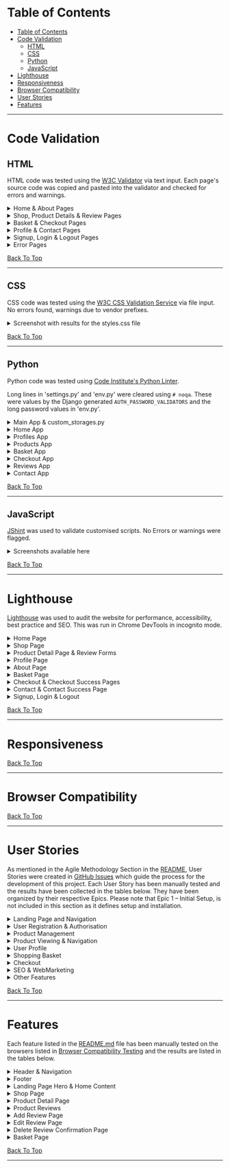 # Table of Contents

- [Table of Contents](#table-of-contents)
- [Code Validation](#code-validation)
  - [HTML](#html)
  - [CSS](#css)
  - [Python](#python)
  - [JavaScript](#javascript)
- [Lighthouse](#lighthouse)
- [Responsiveness](#responsiveness)
- [Browser Compatibility](#browser-compatibility)
- [User Stories](#user-stories)
- [Features](#features)

_____

# Code Validation

## HTML

HTML code was tested using the [W3C Validator](https://validator.w3.org/) via text input. Each page's source code was copied and pasted into the validator and checked for errors and warnings.

<details>
<summary>Home & About Pages</summary>
<br>

![HTML Validation for Home Page](docs/validation/html-val_home.png)

![HTML Validation for About Page](docs/validation/html-val_about.png)

</details>

<details>
<summary>Shop, Product Details & Review Pages</summary>
<br>

![HTML Validation for Shop Page](docs/validation/html-val_shop.png)

![HTML Validation for Product Detail Page](docs/validation/html-val_product-detail.png)

![HTML Validation for Add Review Page](docs/validation/html-val_add-review.png)

![HTML Validation for Edit Review Page](docs/validation/html-val_edit-review.png)

![HTML Validation for Delete Confirmation Review Page](docs/validation/html-val_delete-review.png)

</details>

<details>
<summary>Basket & Checkout Pages</summary>
<br>

![HTML Validation for Basket Page](docs/validation/html-val_basket.png)

![HTML Validation for Checkout Page](docs/validation/html-val_checkout.png)

![HTML Validation for Checkout Success Page](docs/validation/html-val_checkout-success.png)

</details>

<details>
<summary>Profile & Contact Pages</summary>
<br>

![HTML Validation for Profile Page](docs/validation/html-val_profile.png)

![HTML Validation for Contact Page](docs/validation/html-val_contact.png)

</details>

<details>
<summary>Signup, Login & Logout Pages</summary>
<br>

![HTML Validation for Signup Page](docs/validation/html-val_signup.png)

![HTML Validation for Login Page](docs/validation/html-val_login.png)

![HTML Validation for Logout Page](docs/validation/html-val_logout.png)

</details>

<details>
<summary>Error Pages</summary>
<br>

![HTML Validation for Error404 Page](docs/validation/html-val_error404.png)

![HTML Validation for Error403 Page](docs/validation/html-val_error403.png)

![HTML Validation for Error500 Page](docs/validation/html-val_error500.png)

</details>

[Back To Top](#table-of-contents)

_____

## CSS

CSS code was tested using the [W3C CSS Validation Service](https://jigsaw.w3.org/css-validator/) via file input.  No errors found, warnings due to vendor prefixes.

<details>
<summary>Screenshot with results for the styles.css file</summary>
<br>

BASE STYLESHEET

![CSS Validation for base.css file](docs/validation/base.png)

PRODUCTS STYLESHEET

![CSS Validation for products.css file](docs/validation/products.png)

CHECKOUT STYLESHEET

![CSS Validation for checkout.css file](docs/validation/checkout.png)

PROFILE STYLESHEET

![CSS Validation for profile.css file](docs/validation/profile.png)

CONTACT STYLESHEET

![CSS Validation for contact.css file](docs/validation/contact.png)

ABOUT STYLESHEET

![CSS Validation for about.css file](docs/validation/about.png)

</details>

[Back To Top](#table-of-contents)
_____

## Python

Python code was tested using [Code Institute's Python Linter](https://pep8ci.herokuapp.com/).

Long lines in 'settings.py' and 'env.py' were cleared using `# noqa`. These were values by the Django generated `AUTH_PASSWORD_VALIDATORS` and the long password values in 'env.py'.

<details>
<summary>Main App & custom_storages.py</summary>
<br>

![Python Validation for settings.py](docs/validation/settings.png)

![Python Validation for urls.py](docs/validation/urls.png)

![Python Validation for views.py](docs/validation/views.png)

![Python Validation for custom_storages.py](docs/validation/custom_storages.py.png)

</details>

<details>
<summary>Home App</summary>
<br>

![Python Validation for views.py](docs/validation/home-views.py.png)

![Python Validation for urls.py](docs/validation/home-urls.py.png)

</details>

<details>
<summary>Profiles App</summary>
<br>

![Python Validation for admin.py](docs/validation/profiles-admin.png)

![Python Validation for forms.py](docs/validation/profiles-forms.png)

![Python Validation for models.py](docs/validation/profiles-models.png)

![Python Validation for urls.py](docs/validation/profiles-urls.png)

![Python Validation for views.py](docs/validation/profiles-views.png)

</details>

<details>
<summary>Products App</summary>
<br>

![Python Validation for admin.py](docs/validation/products-admin.py.png)

![Python Validation for models.py](docs/validation/products-models.py.png)

![Python Validation for urls.py](docs/validation/products-urls.py.png)

![Python Validation for views.py](docs/validation/products-views.py.png)

</details>

<details>
<summary>Basket App</summary>
<br>

![Python Validation for basket_tools.py](docs/validation/basket-basket_tools.py.png)

![Python Validation for context.py](docs/validation/basket-context.py.png)

![Python Validation for urls.py](docs/validation/basket-urls.py.png)

![Python Validation for views.py](docs/validation/basket-views.py.png)

</details>

<details>
<summary>Checkout App</summary>
<br>

![Python Validation for admin.py](docs/validation/checkout-admin.py.png)

![Python Validation for apps.py](docs/validation/checkout-apps.py.png)

![Python Validation for forms.py](docs/validation/checkout-forms.py.png)

![Python Validation for models.py](docs/validation/checkout-models.py.png)

![Python Validation for signals.py](docs/validation/checkout-signals.py.png)

![Python Validation for urls.py](docs/validation/checkout-urls.py.png)

![Python Validation for views.py](docs/validation/checkout-views.py.png)

![Python Validation for webhook_handler.py](docs/validation/checkout-webhook_handler.py.png)

![Python Validation for webhooks.py](docs/validation/checkout-webhooks.py.png)

</details>

<details>
<summary>Reviews App</summary>
<br>

![Python Validation for admin.py](docs/validation/reviews-admin.py.png)

![Python Validation for forms.py](docs/validation/reviews-forms.py.png)

![Python Validation for models.py](docs/validation/reviews-models.py.png)

![Python Validation for urls.py](docs/validation/reviews-urls.py.png)

![Python Validation for views.py](docs/validation/reviews-views.py.png)

</details>

<details>
<summary>Contact App</summary>
<br>

![Python Validation for admin.py](docs/validation/contact-admin.py.png)

![Python Validation for forms.py](docs/validation/contact-forms.py.png)

![Python Validation for models.py](docs/validation/contact-models.py.png)

![Python Validation for urls.py](docs/validation/contact-urls.py.png)

![Python Validation for views.py](docs/validation/contact-views.py.png)

</details>

[Back To Top](#table-of-contents)
_____

## JavaScript

[JShint](https://jshint.com/) was used to validate customised scripts. No Errors or warnings were flagged.

<details>
<summary>Screenshots available here</summary>
<br>

**Script in basket.html**
![JavaScript Validation for script in basket.html](docs/validation/js_val-basket.html_script.png)

**Modified quantity_input_script.html**
![JavaScript Validation for script in quantity_input_script.html](docs/validation/js_val-quantity_input_script.png)

**Slightly modified countryfield.js file**
![JavaScript Validation for countryfield.js](docs/validation/js_val-countryfield_script.png)

**Slightly modified stripe_elements.js file**
![JavaScript Validation for stripe_elements.js](docs/validation/js_val-stripe_elements_script.png)

</details>

[Back To Top](#table-of-contents)

_____

# Lighthouse

[Lighthouse](https://developer.chrome.com/docs/lighthouse/overview/) was used to audit the website for performance, accessibility, best practice and SEO.  This was run in Chrome DevTools in incognito mode.

<details>
<summary>Home Page</summary>
<br>

MOBILE

![Lighthouse testing results for Home Page Mobile](docs/lighthouse/mobile-home.png)

Low performance score due to render blocking resources and unused javascript.
Render blocking resources included the Bootstrap suit with the highest transfer size.  Coverage was used to identify critical CSS and JS but due to time constraints, these could not be eliminated.
Stripe was flagged as unused JS, however it was decided to leave this in the base.html as recommended by Stripe documentation to manage fraudulent activity.

DESKTOP

![Lighthouse testing results for Home Page](docs/lighthouse/desktop-home.png)

</details>

<details>
<summary>Shop Page</summary>
<br>

MOBILE

![Lighthouse testing results for Shop Page](docs/lighthouse/mobile-shop.png)

Low performance score due to use of HTTP/1. Recommendation to use HTTP/2 with Amazon Web services. This is out of my control and could not switch at this stage.
Unused JavaScript - once again Stripe was flagged highest for this. Stripe recommends to place the JS link in the base.html to prevent fraudulent activity.

DESKTOP

![Lighthouse testing results for Shop Page](docs/lighthouse/desktop-shop.png)

</details>

<details>
<summary>Product Detail Page & Review Forms</summary>
<br>

PRODUCT DETAIL MOBILE

![Lighthouse testing results for Product Detail Page](docs/lighthouse/mobile-product_detail.png)

Low performance score due to render blocking resources and unused javascript.

PRODUCT DETAIL DESKTOP

![Lighthouse testing results for Product Detail Page](docs/lighthouse/desktop-product_detail.png)

ADD REVIEW MOBILE

![Lighthouse testing results for Add Review Page](docs/lighthouse/mobile-add_review.png)

Low performance score due to unused javascript and render blocking resources.

ADD REVIEW DESKTOP

![Lighthouse testing results for Add Review Page](docs/lighthouse/desktop-add_review.png)

EDIT REVIEW MOBILE

![Lighthouse testing results for Edit Review Page](docs/lighthouse/mobile-edit_review.png)

EDIT REVIEW DESKTOP

![Lighthouse testing results for Edit Review Page](docs/lighthouse/desktop-edit_review.png)

DELETE REVIEW CONFIRMATION MOBILE

![Lighthouse testing results for Delete Confirmation Review Page](docs/lighthouse/mobile_delete_review.png)

DELETE REVIEW CONFIRMATION DESKTOP

![Lighthouse testing results for Delete Confirmation Review Page](docs/lighthouse/desktop-delete_review.png)

</details>

<details>
<summary>Profile Page</summary>
<br>

MOBILE

![Lighthouse testing results for Profile Page](docs/lighthouse/mobile-profile.png)

DESKTOP

![Lighthouse testing results for Profile Page](docs/lighthouse/desktop-profile.png)

</details>

<details>
<summary>About Page</summary>
<br>

MOBILE

![Lighthouse testing results for About Page](docs/lighthouse/mobile-about.png)

Low performance score due to unused javascript, render blocking resources and use of HTTP1.

DESKTOP

![Lighthouse testing results for About Page](docs/lighthouse/desktop-about.png)

</details>

<details>
<summary>Basket Page</summary>
<br>

MOBILE

![Lighthouse testing results for Basket Page](docs/lighthouse/mobile-basket.png)

DESKTOP

![Lighthouse testing results for Basket Page](docs/lighthouse/desktop-basket.png)

</details>

<details>
<summary>Checkout & Checkout Success Pages</summary>
<br>

CHECKOUT PAGE MOBILE

![Lighthouse testing results for Checkout Page](docs/lighthouse/mobile-checkout.png)

CHECKOUT PAGE DESKTOP

![Lighthouse testing results for Checkout Page](docs/lighthouse/desktop-checkout.png)

CHECKOUT SUCCESS MOBILE

![Lighthouse testing results for Checkout Success Page](docs/lighthouse/mobile-checkout_success.png)

CHECKOUT SUCCESS DESKTOP

![Lighthouse testing results for Checkout Success Page](docs/lighthouse/desktop-checkout_success.png)

</details>

<details>
<summary>Contact & Contact Success Page</summary>

CONTACT MOBILE

![Lighthouse testing results for Contact Page](docs/lighthouse/mobile-contact.png)

CONTACT DESKTOP

![Lighthouse testing results for Contact Page](docs/lighthouse/desktop-contact.png)

CONTACT SUCCESS MOBILE

![Lighthouse testing results for Contact Success Page](docs/lighthouse/mobile-contact_success.png)

CONTACT SUCCESS DESKTOP

![Lighthouse testing results for Contact Success Page](docs/lighthouse/desktop-contact_success.png)

</details>

<details>
<summary>Signup, Login & Logout</summary>
<br>

SIGNUP MOBILE

![Lighthouse testing results for Signup Page](docs/lighthouse/mobile-register.png)

SIGNUP DESKTOP

![Lighthouse testing results for Signup Page](docs/lighthouse/desktop-register.png)

LOGIN MOBILE

![Lighthouse testing results for Login Page](docs/lighthouse/mobile-login.png)

LOGIN DESKTOP

![Lighthouse testing results for Login Page](docs/lighthouse/desktop-login.png)

LOGOUT MOBILE

![Lighthouse testing results for Logout Page](docs/lighthouse/mobile-logout.png)

LOGOUT DESKTOP

![Lighthouse testing results for Logout Page](docs/lighthouse/desktop-logout.png)

</details>

[Back To Top](#table-of-contents)

_____

# Responsiveness



[Back To Top](#table-of-contents)

_____

# Browser Compatibility

[Back To Top](#table-of-contents)

_____

# User Stories

As mentioned in the Agile Methodology Section in the [README](readme.md), User Stories were created in [GitHub Issues]( https://github.com/MoniPar/reclaimed-treasures/issues) which guide the process for the development of this project.  Each User Story has been manually tested and the results have been collected in the tables below.  They have been organized by their respective Epics.  Please note that Epic 1 – Initial Setup, is not included in this section as it defines setup and installation.

<details>
<summary>Landing Page and Navigation</summary>
<br>

[User Story #11](https://github.com/MoniPar/reclaimed-treasures/issues/11)

As a User, I can land on the homepage of the site, so that I can learn more about the business and the types of products they sell.

|Acceptance Criteria | Test | Comments |
|---------------------------|-------|----------------|
|Website's URL directs user to the homepage | Achieved | |
|The Homepage has a clear overview of what the site is about | Achieved | |

[User Story #12](https://github.com/MoniPar/reclaimed-treasures/issues/12)

As a User, I can view the logo and the links in the navigation bar, so that I can easily navigate to other pages of the site.

| Acceptance Criteria | Test | Comments |
|---------------------------|-------|----------------|
| The header is displayed at the top of the page across all pages of the website | Achieved | |
|The main header displays the logo, links, search bar, account and shopping basket icons | Achieved | |
| Links to the other pages of the site can be easily accessed by all users | Achieved | Profile page can only be accessed by registered users |
| Hamburger button for mobile toggles navbar links | Achieved | |

[User Story #13](https://github.com/MoniPar/reclaimed-treasures/issues/13)

As a User, I can access contact details, social and developer links across all pages, so that I can follow/contact the business owner and the website creator.

| Acceptance Criteria | Test | Comments |
|---------------------------|-------|----------------|
| The footer is displayed at the bottom of the page across all pages of the website | Achieved | |
| Contact details and social links are clearly displayed on all screen sizes | Achieved | |
| Social links and privacy policy open in a new tab | Achieved | |
| Copyright date and link to website’s creator profile is included at the bottom | Achieved | |
| Contact link and newsletter signup are included at the top | Achieved | Contact link has been included with the useful links |

[User Story #14](https://github.com/MoniPar/reclaimed-treasures/issues/14)

As a business owner, I can have a banner with a CTA clearly visible on the landing page, so that users are encouraged to access the shop and view/buy products.

| Acceptance Criteria | Test | Comments |
|---------------------------|-------|----------------|
| A hero image that draws the eye and gives the user a visual representation of the artist’s designs | Achieved | |
| An overlay with text which encapsulates what the business is about | Achieved | |
| A visible Shop Now button which links to the Shop/Products page | Achieved | |

[User Story #15](https://github.com/MoniPar/reclaimed-treasures/issues/15)

As a User, I can read about the business, so that I can decide if I want to purchase from them or not.

| Acceptance Criteria | Test | Comments |
|---------------------------|-------|----------------|
| A short section about the products | Achieved | |
| A short section about the process | Achieved | |
| A link to more information which will lead to the About page | Achieved | |

[User Story #16](https://github.com/MoniPar/reclaimed-treasures/issues/16)

As a business owner, I can choose which products to feature on the landing page, so that users are encouraged to check them out.

| Acceptance Criteria | Test | Comments |
|---------------------------|-------|----------------|
| A products section which displays at least three categories of products | Yet to Achieve | |
| Each product is displayed on a card with name, image and a button which leads to the shop | Yet to Achieve | |

<br>
</details>

<details>
<summary>User Registration & Authorisation</summary>
<br>

[User Story #7](https://github.com/MoniPar/reclaimed-treasures/issues/7)

As a User, I can register for an account so that I have access to other features of the website.

| Acceptance Criteria | Test | Comments |
|---------------------------|-------|----------------|
| A user can register for an account using a username, email and password | Achieved | |

[User Story #8](https://github.com/MoniPar/reclaimed-treasures/issues/8)

As a User, I can check my emails for a registration confirmation email, so that I can verify that my registration was successful.

| Acceptance Criteria | Test | Comments |
|---------------------------|-------|----------------|
| The user is asked to verify their email address upon registration | Achieved | |
| The user is directed to a temporary success URL if the email is verified | Achieved | |

[User Story #9](https://github.com/MoniPar/reclaimed-treasures/issues/9)

As a User, I can login and logout from my account, so that I can access my account’s information and keep my information secure.

| Acceptance Criteria | Test | Comments |
|---------------------------|-------|----------------|
| User is able to login to their account with their username and password | Achieved | |
| User is able to logout from their account | Achieved |

[User Story #10](https://github.com/MoniPar/reclaimed-treasures/issues/10)

As a User, I can reset my password, so that I can regain access to my account.

| Acceptance Criteria | Test | Comments |
|---------------------------|-------|----------------|
| User is able to reset their password by entering their email address | Achieved | |
| User receives email with a link directing them to the reset password form  | Achieved | |

[User Story #19](https://github.com/MoniPar/reclaimed-treasures/issues/19)

As a User, I can connect with my social media account, so that I can create an account.

| Acceptance Criteria | Test | Comments |
|---------------------------|-------|----------------|
| User can register using their Facebook account | Yet to Achieve | |

<br>
</details>

<details>
<summary>Product Management</summary>
<br>

[User Story #20](https://github.com/MoniPar/reclaimed-treasures/issues/20)

As a Shop Owner, I can use the Admin interface to add, update, view and delete products so that I can populate the online shop.

| Acceptance Criteria | Test | Comments |
|---------------------------|-------|----------------|
|The ability to add, update, view and delete categories in the admin panel | Achieved | |
|The ability to add products and their relative information and images via the admin panel | Achieved | |
|The ability to view a list of products, update and delete specific products via the admin panel | Achieved | |

[User Story #21](https://github.com/MoniPar/reclaimed-treasures/issues/21)

As a Store Owner, I can add a product via the User interface, so that I can add new items to my store.

|Acceptance Criteria | Test | Comments |
|---------------------------|-------|----------------|
| Store owner is able to add products to the store via a form on the frontend | Yet to Achieve | For now this can be done via the Admin interface |

[User Story #22](https://github.com/MoniPar/reclaimed-treasures/issues/22)

As a Store Owner, I can edit/update a product, so that I can change the product price, description, image and other product criteria.

|Acceptance Criteria | Test | Comments |
|---------------------------|-------|----------------|
| The Store Owner is able to update a product through a form on the frontend | Yet to achieve | For now this can be done via the Admin interface |

[User Story #23](https://github.com/MoniPar/reclaimed-treasures/issues/23)

As a Store Owner, I can delete a product, so that I can remove items that are no longer on sale.

|Acceptance Criteria | Test | Comments |
|---------------------------|-------|----------------|
| The Store Owner is able to delete a product via a form on the frontend | Yet to achieve | For now this can be done via the Admin interface |
|The Store Owner is able to update and delete a product via the quick links | Yet to achieve | For now updating and deleting products can only be done via the Admin interface |
|Only the Store Owner/Superuser is able to access this functionality | N/A | There is no functionality to test |

<br>
</details>

<details>
<summary>Product Viewing & Navigation</summary>
<br>

[User Story #24](https://github.com/MoniPar/reclaimed-treasures/issues/24)

As a Customer, I can view a list of products so that I can select some to purchase.

|Acceptance Criteria | Test | Comments |
|---------------------------|-------|----------------|
| The customer is able to see a list of products in the Shop/Products page | Achieved | |
| Each product card displays an image, name, price, category, pattern, rating and link  | Achieved | |
| The customer is able to view a specific category of products | Achieved | |
| The customer is able to quickly identify deals and new products | Achieved | |

[User Story #25](https://github.com/MoniPar/reclaimed-treasures/issues/25)

As a Customer, I can view individual product details, so that I can identify more information about the product.

|Acceptance Criteria | Test | Comments |
|---------------------------|-------|----------------|
| The customer is able to click on each individual product's image or link “view detail” to view more details about the product | Achieved | |
| The product detail page includes the product's description, additional info, stock status as well as quantity selector buttons and add to basket button | Achieved | Also a highlighted notice on Made to Order Products & a disabled “Not Available” button instead of the quantity selector buttons on products that are not available|
| The customer is able to see any available reviews on the product made by other customers or themselves | Achieved | |

[User Story #26](https://github.com/MoniPar/reclaimed-treasures/issues/26)

As a Customer, I can search for a specific product or view a category of products, so that I can quickly find products I'm interested in.

|Acceptance Criteria | Test | Comments |
|---------------------------|-------|----------------|
| Customer is able to search for a product by name | Achieved | |
| Customer is able to search for a product by other keywords found in the description | Achieved | |
| Customer is able to see what they've searched for and the number of results | Achieved | |
| Customer can return back to the shop page using the link at the front of the product count | Achieved | |
| Customer is able to see which category they have selected | Achieved | |

[User Story #27](https://github.com/MoniPar/reclaimed-treasures/issues/27)

As a Customer, I can sort the list of available products, so that I can easily identify the best rated & best priced categorically sorted products.
|Acceptance Criteria | Test | Comments |
|---------------------------|-------|----------------|
| User can sort all products as well as categories of products in desc and asc order | Achieved | |
| User can sort products by price in desc and asc order | Achieved | |
| User can sort products by rating in desc and asc order | Achieved | |
| User can sort products by name in desc and asc order | Achieved | |
| User can sort products by theme in desc and asc order | Achieved | |
| User can sort all products by category in desc and asc order| Achieved | |
| User can sort all products by availability in desc and asc | Partially Achieved | Not available products do not take precedence over made to order products yet |

[User Story #46](https://github.com/MoniPar/reclaimed-treasures/issues/46)

As a User, I can check products' reviews, so that I can make up my mind if I want to purchase the product.
As a Registered User, I can add a review, so that I can submit my feedback about a product.

|Acceptance Criteria | Test | Comments |
|---------------------------|-------|----------------|
| Users are able to see ratings for products in the shop | Achieved | Products that haven't yet been rated are marked as “No Rating” |
| Users are able to see reviews, if any, on each product's detail page | Achieved | |
| Registered users are able to rate and submit reviews of products | Achieved | |
| Registered customers are able to rate and submit reviews of products they have purchased | Achieved | |

[User Story #48](https://github.com/MoniPar/reclaimed-treasures/issues/48)

As a Customer, I can edit and delete my reviews, so that I have the ability to correct any mistakes I make.

|Acceptance Criteria | Test | Comments |
|---------------------------|-------|----------------|
| Registered customers can edit their submitted reviews | Achieved | |
| Registered customers can delete their submitted reviews | Achieved | |

[User Story #52]( https://github.com/MoniPar/reclaimed-treasures/issues/52)

As a User, I can easily navigate back to  the top of the page with one click, so I can easily access other parts of the website.

This User Story has been marked as won't have at this time as the user can easily navigate to other parts of the website because the Navigation bar is always fixed on top.

<br>
</details>

<details>
<summary>User Profile</summary>
<br>

[User Story #42](https://github.com/MoniPar/reclaimed-treasures/issues/42)

As a Registered Customer, I can have a personal user profile, so that I can save my payment info and view my order history and confirmations.

|Acceptance Criteria | Test | Comments |
|---------------------------|-------|----------------|
| A User profile is automatically created for the user upon registration | Achieved | | 
| Registered users are able to access their profile through the link in the navbar | Achieved | |
| Registered users are able to logout from their profile through the link in the navbar | Achieved | |

[User Story #43](https://github.com/MoniPar/reclaimed-treasures/issues/43)

As a Customer, I can edit personal information on my profile, so that I can use the correct details when processing future orders.

|Acceptance Criteria | Test | Comments |
|---------------------------|-------|----------------|
| The customer is able to update their personal information on their profile | Achieved | |
| The customer is able to see a history of their orders in their profile | Achieved | |
| The information saved in the profile can be retrieved in the Checkout form, if the user checks the save info box | Achieved | | 

<br>
</details>

<details>
<summary>Shopping Basket</summary>
<br>

[User Story #29](https://github.com/MoniPar/reclaimed-treasures/issues/29)

As a customer, I can access my basket so I can review items before I purchase them.

|Acceptance Criteria | Test | Comments |
|---------------------------|-------|----------------|
|Customer is able to access the basket page via the main navigation | Achieved | |
| Customers who have added products to their basket will be able to see the products | Achieved | |
| Customers who have not yet added products will see some text and a link to the shop | Achieved | |

[User Story #30](https://github.com/MoniPar/reclaimed-treasures/issues/30)

As a developer, I can create a context processor, so that I can access the basket related variables from other apps in my project.

This User Story should have been marked as a developer task.

[User Story #31](https://github.com/MoniPar/reclaimed-treasures/issues/31)

As a customer, I can add items and identify the total cost in the basket, so that I know how much I'm spending.

|Acceptance Criteria | Test | Comments |
|---------------------------|-------|----------------|
| The customer can add items to their basket | Achieved | |
| The customer can easily return back to the shop page from the basket page | Achieved | |
| The customer can view the subtotal and total sum of the items in their basket | Achieved | |

[User Story #32](https://github.com/MoniPar/reclaimed-treasures/issues/32)

As a developer, I can add functionality with the plus (+) and (-) buttons on the quantity selector, so that the user has a better experience adding products to their basket.

|Acceptance Criteria | Test | Comments |
|---------------------------|-------|----------------|
| The customer is able to use buttons to increase/decrease the quantity of the products they want to order from the product detail page | Achieved | |
| The customer is able to use buttons to increase/decrease the quantity of the products they want to order from the basket page | Achieved | |
| Using buttons the customer is only able to add up to 3 items on products that are Made to Order from the product detail page | Achieved | |
| Using buttons the customer is only able to add up to 3 items on products that are Made to Order from the basket page | Achieved | |

[User Story #33](https://github.com/MoniPar/reclaimed-treasures/issues/33)

As a Customer, I can update the quantity of each item in my basket, so that I can easily make changes to my order before checkout.

|Acceptance Criteria | Test | Comments |
|---------------------------|-------|----------------|
| The customer is able to update the quantity of each item in their basket via the update link | Achieved | |
| The customer is able to remove a product from their basket via the remove link | Achieved | |
| The customer is able to see the subtotal for the amount of each product in their basket | Achieved | |

[User Story #34](https://github.com/MoniPar/reclaimed-treasures/issues/34)

As a User, I can see real-time notifications as I interact with the website, so that I can have a better experience.

|Acceptance Criteria | Test | Comments |
|---------------------------|-------|----------------|
| The User is provided with neat and clear notifications when using functional features of the site | Achieved | |
| The notifications are designed to display the result of the user's interaction | Achieved | |

<br>
</details>

<details>
<summary>Checkout</summary>
<br>

[User Story #35](https://github.com/MoniPar/reclaimed-treasures/issues/35)

As a developer, I can create a checkout app, so that I can implement functionality for the customer to enter information and view their delivery cost, order and grand total.

This user story should have been marked as a developer task.

[User Story #36](https://github.com/MoniPar/reclaimed-treasures/issues/36)

As a customer, I can confirm my items and total cost in the checkout page, so that I can continue to enter the required information to complete my order.

|Acceptance Criteria | Test | Comments |
|---------------------------|-------|----------------|
| Customer is able to view the items they want to order | Achieved | |
| Customer is able to view the order cost, delivery cost and grand total | Achieved | |
| Customer is easily able to enter their information and delivery/billing address in the required fields | Achieved | |
| Customer can go back to the basket page to add, replace or delete items | Achieved | |

[User Story #37](https://github.com/MoniPar/reclaimed-treasures/issues/37)

As a developer, I can use Stripe Elements, so that I can setup a secure payment system to the online shop.

|Acceptance Criteria | Test | Comments |
|---------------------------|-------|----------------|
| A payment field matching all other fields is displayed on the checkout page | Achieved | |
| The payment field required a card number, expiration date and cvc (poscode for US) | Achieved | |
| An invalid card number turns red | Achieved | An error msg is also displayed |

[User Story #38](https://github.com/MoniPar/reclaimed-treasures/issues/38)

As a Customer, I can easily enter my payment information, so that I can checkout quickly and efficiently.

|Acceptance Criteria | Test | Comments |
|---------------------------|-------|----------------|
| The form is submitted by entering any test card number and any other digits for the rest | Achieved | |
| A successful payment notification is displayed in Stripe/developers/events | Achieved | | 

[User Story #39](https://github.com/MoniPar/reclaimed-treasures/issues/39)

As a customer, I can view an order confirmation after checkout, so that I can confirm that my order was successful.

|Acceptance Criteria | Test | Comments |
|---------------------------|-------|----------------|
| The customer is able to see their products and totals in the checkout page | Achieved | | 
| The customer is alerted to enter required fields in the checkout form | Achieved | |
| If the form is valid the customer is able to checkout using the test card number | Achieved | |
| The customer is then directed to the checkout success page where they can see their order summary | Achieved | See Checkout Success Image below |
| Stripe shows payment intent succeeded | Achieved | See Payment Intent Succeeded below |
| The order is created with all the expected lineitems and the order in the admin panel | Achieved |See Order & Line Items below |
| The stock (on products in stock) is deducted on the product table in the admin panel | Achieved | |

<details>
<summary>VRT Checkout Success</summary>
<br>

![VRT Checkout Success ](docs/features/checkoutsuccess.png)

<br>
</details>

<details>
<summary>Stripe Payment Intent Succeeded</summary>
<br>

![Stripe Payment Intent Succeeded](docs/features/stripe-paymentintentsucceeded.png)

<br>
</details>

<details>
<summary>Admin Order & Line Items</summary>
<br>

![Admin Order](docs/features/admin-order.png)

![Admin Line Items](docs/features/admin-lineitems.png)

<br>
</details>

<details>
<summary>Test results for a typical successful order</summary>
<br>

|Acceptance Criteria | Test | Comments |
|--------------------|------|----------|
| A loading modal informs the user that the transaction is being processed | Achieved | |
| The Order Success Confirmation page is displayed with order details | Achieved | |
| The payment intent is successfully created in Stripe printing out “verified order already in the database” | Achieved | |
| The order is submitted to the DB | Achieved | |
| The stock is decremented | Achieved | |
| The basket is cleared | Achieved | |
| Order confirmation can be found in registered user’s profile | Achieved | |
| Confirmation email received | Achieved | |

<br>
</details>

[User Story #40](https://github.com/MoniPar/reclaimed-treasures/issues/40)

As a developer, I can make sure that customers can confidently provide the information required safely and securely so that they can have a positive experience on the site.

Webhook handler for issues during checkout transactions tested in *development*: Simulated by commenting out `form.submit()` in stripe_elements.js

|Acceptance Criteria | Test | Comments |
|---------------------------|-------|----------------|
| A loading modal informs the user that the transaction is being processed | Achieved | |
| The payment intent is successfully created in Stripe printing out "Created order in webhook" | Achieved | |
| The order is submitted to the DB | Achieved | |
| The stock is decremented | Yet to Achieve | |
| The basket is cleared | Yet to Achieve | |
| Order confirmation can be found in registered user's profile | Achieved | |
| Confirmation email received | Achieved | |

Webhook handler for issues during checkout transactions tested in *production*: Simulated by closing the website before checkout success page is displayed. Two different outcomes from the number of tests undertaken:

| Criteria | Outcome 1 | Outcome 2 |
|----------|-----------|-----------|
| A loading modal informs the user that the transaction is being processed | Achieved | Achieved |
| User closes the tab before checkout success page is displayed | Achieved | Achieved |
| The payment intent is successfully created in Stripe printing out “Created order in Webhook” | Not Achieved - “Verified order already in the database” | Achieved | 
| The order is submitted to the DB | Achieved | Achieved |
| The stock is decremented | Achieved | Not Achieved |
| The basket is cleared | Achieved | Not Achieved |
| Order confirmation can be found in registered user's profile | Not Achieved | Achieved |
| Confirmation email received | Achieved | Achieved |

[User Story #41](https://github.com/MoniPar/reclaimed-treasures/issues/41)

As a developer, I can decrement stock on payment success, so that I can add functionality when item becomes out of stock.

|Acceptance Criteria | Test | Comments |
|---------------------------|-------|----------------|
| “Stock: (no. of stock)” is displayed on the UI on each product detail | Achieved | |
| Product stock is decremented upon normal successful order | Achieved | Yet to achieve when order is created in webhook |
| When product stock is 0, the “Stock: (no. of stock)” on the UI changes to “Made to Order” | Achieved | |
| Max quantity one can order on products that have sufficient stock is 10 | Achieved | |
| Max quantity one can order on Made to Order products is 3 | Achieved | | 
| Max quantity overflow one can order on products that have insufficient stock is 3   | Achieved | |

[User Story #44](https://github.com/MoniPar/reclaimed-treasures/issues/44)
As a customer, I can receive email confirmation after checkout, so that I can keep the confirmation of the transaction for my records.
|Acceptance Criteria | Test | Comments |
|---------------------------|-------|----------------|
| The customer receives a confirmation email of their order | Achieved | |
| The registered customer is able to view their order history in their profile even if the checkout success page fails | Mixed Results | See [User Story #40](https://github.com/MoniPar/reclaimed-treasures/issues/40) |

<br>
</details>

<details>
<summary>SEO & WebMarketing</summary>
<br>

[User Story #18](https://github.com/MoniPar/reclaimed-treasures/issues/18)

As a user, I can sign up to the website’s newsletter so that I can keep updated with the latest news, offers, products and pop up stalls.

|Acceptance Criteria | Test | Comments |
|---------------------------|-------|----------------|
| A Newsletter email signup form is displayed on the footer | Achieved | |
| When user enters email address and hits subscribe, a success message is displayed below the field | Achieved | |
| Email address is recorded on the Mailchimp account | Achieved |

[User Story #50](https://github.com/MoniPar/reclaimed-treasures/issues/50)

As a business owner, I can have my Facebook business page linked with my website, so that I can connect and interact with my customers directly and potentially extend my reach through posts and other content creation. 

|Acceptance Criteria | Test | Comments |
|---------------------------|-------|----------------|
| Website users can access the Facebook page through the link in the footer and on the contact page | Achieved | |
| Facebook users can access the website through the link on the Facebook account and posts | Achieved| |
| Facebook page has relevant information about the business, including keywords used through the website | Achieved | |

[User Story #50](https://github.com/MoniPar/reclaimed-treasures/issues/50)

As a developer, I can add metadata, a sitemap and robots.txt file so that the website can be found and ranked by search engines.

|Acceptance Criteria | Test | Comments |
|---------------------------|-------|----------------|
| The description & relevant keywords and titles are included on the main pages of the website’s metatags | Achieved | |
| A sitemap.xml file is included in the project’s root folder | Achieved | |
| A robots.txt file is also included in the project’s root folder | Achieved | |

<br>
</details>

<details>
<summary>Other Features</summary>
<br>

[User Story #47](https://github.com/MoniPar/reclaimed-treasures/issues/47)

As a user, I can navigate to the About page, so that I can learn more about the shop owner and her business.

|Acceptance Criteria | Test | Comments |
|---------------------------|-------|----------------|
| User can easily navigate to the About page from the navigation link and the About me link on the Home page | Achieved | | 
| An image of the shop owner is displayed here | Achieved | |
| Information about the shop owner and her business are displayed here | Achieved | |
| A CTA with a link to the shop | Achieved | Carousel slide |
| A card with a link to the contact page | Achieved | Carousel slide |

[User Story #17](https://github.com/MoniPar/reclaimed-treasures/issues/17)

As a user, I can quickly write a message to the business owner using the contact form, so that I can ask questions or give feedback.

|Acceptance Criteria | Test | Comments |
|---------------------------|-------|----------------|
| Contact page displays hero with a heading inviting users to get in touch | Achieved | |
| Some text with info about why should users get in touch is displayed | Achieved | |
| Contact info including: phone, email, social links are also included here | Achieved | |
| Social links open in a new tab | Achieved | | 
| A Contact form with fields for: Subject, email, phone no., and message box are displayed | Achieved | |
| User is alerted to any missing information when they try to submit the form with empty required fields | Achieved | |
| When form is valid, user is directed to a Thank You page with a message and a link to the Home Page | Achieved | |
| Form information is recorded in the DB | Achieved | |
| Shop owner receives an email with subject, user's name, email, phone and message | Achieved | See image below |

<detail>
<summary>Contact form query alert email</summary>
<br>

![Contact mail received](docs/features/contactemailreceipt.png)

<br>
</detail>

[User Story #55](https://github.com/MoniPar/reclaimed-treasures/issues/55)

As a developer, I can build custom error pages, so that the user remains on the site and has a way to get back to the homepage or access navigation.

|Acceptance Criteria | Test | Comments |
|---------------------------|-------|----------------|
| Custom error pages have styles that match the website | Achieved | |
| The pages define the error and display a button which brings the user back to the homepage | Achieved | |

<br>
</details>

[Back To Top](#table-of-contents)

_____

# Features

Each feature listed in the [README.md](README.md) file has been manually tested on the browsers listed in [Browser Compatibility Testing](#browser-compatibility) and the results are listed in the tables below.

<details>
<summary>Header & Navigation</summary>
<br>

**Top Navigation**

*Unregistered / Not logged in user*

| Feature | Action | Effect |
|------------|----------|---------|
| Logo	| hover over	 | address shows as home 	|
|	| click/tap	 | directs to Home Page 		|
| Search icon on mobile	 | tap		|  colour changes, search field opens below |
| Search bar	| click/tap  text input	| gets focus and prompt for text |
|		| type & enter		| directs to Shop Page with query |
|		| enter only		| directs to Shop Page all products |
| Search icon on desktop| hover over 	| colour changes, tooltip “Submit my search request”|
|			 | click		| directs to Shop Page all products |
| Account icon	| hover over	| colour changes, tooltip “My Account”, address shows as # |
|		|click/tap	| drops down Register, Login links |
| Register link	| hover over	| gets background colour, address shows as signup|
|		| click / tap	| directs to Registration Page |
| Login link	| hover over 	| gets background colour, address shows as login |
|		| click / tap	| directs to Login Page |
|Basket Icon on mobile | tap 	| colour changes, drops down basket total link |
|Basket total link	|tap	| directs to Shopping Basket |
|Basket Icon on desktop | hover over | colour changes, tooltip “Shopping Basket”, address changes to basket |
|			| click / tap    | directs to Shopping Basket Page |

All Tests Passed

<br>

*Registered / Logged in user*

| Feature | Action | Effect |
|------------|----------|---------|
| My Profile link	| hover over	|gets background colour,  address shows as profile |
|		| click / tap	| directs to user’s Profile Page |
| Logout link	| hover over 	| gets background colour, address shows as logout |
|		| click / tap	| directs to Log Out Page |

All Tests Passed

<br>

**Main Navigation**

| Feature | Action | Effect |
|------------|----------|---------|
| Hamburger button on mobile | tap | toggles down menu |
| Home link	| hover over	| colour changes, address shows as home |
|		| click / tap 	| directs to Home Page |
|Shop link	|hover over	| colour changes, address shows # |
|		| click / tap	| drops down menu with more links |
| CDs link	|hover over	| background colour changes, address shows as shop/?category=cd |
|		| click / tap	| directs to Shop Page with category CD |
| Glassware link	| hover over	| background colour changes, address shows as shop|?category=glassware |
|		| click / tap	| directs to Shop Page with category Glassware |
| Frames link	| hover over	| background colour changes, address shows as shop/?category=frames |
|		| click / tap	| directs to Shop Page with category Frames |
| Pebbles link	| hover over 	| background colour changes, address shows as shop/?category=pebbles |
|		| click / tap	| directs to Shop Page with category Pebbles |
| New link	| hover over	| background colour changes, address shows as shop/?category=new |
|		| click / tap	| directs to Shop Page with category New |
| Deals link	| hover over	| background colour changes, address shows as shop/?category=deals |
|		| click / tap 	| directs to Shop Page with category Deals |
| All Products link | hover over | background colour changes, address shows as shop/?category=cds,glassware,frames,pebbles,new,deals |
|		| click / tap	| directs to Shop Page with all products |
| About link	| hover over 	| colour changes, address shows about |
|		| click / tap	| directs to About Page |
| Contact link	| hover over	| colour changes, address shows contact |
|		| click / tap	| directs to Contact Page |

All Tests Passed

<br>
</details>

<details>
<summary>Footer</summary>
<br>

| Feature | Action | Effect |
|------------|----------|---------|
| Newsletter Email field	| click / tap text input    | gets focus and prompt for text, red text below “This field is required” |
| Subscribe button          | hover over	            | changes colour |
| 		                    | click / tap	            | text below “Thank you for subscribing!” |
| Website logo	            | hover over                | address shows home |
|		                    | click / tap               | directs to Home Page |
| Contact phone             | hover over                | changes colour, address shows phone number |
|		                    | click / tap               | opens new tab / asks to open or switch app |
| Contact email             | hover over                | changes colour, address shows mailto:vera@reclaimedtreasures.mt |
|		                    | click / tap               | opens outlook, mail, gmail or asks how to open or switch app |
| Follow Me Facebook link 	| hover over                | changes colour, address shows https://www.facebook.com/verasreclaimedtreasures |
|				            | click / tap	            | opens new tab to Facebook page |
| Follow Me Instagram link	| hover over                | changes colour, address shows https://www.instagram.com |
|				            | click / tap 	            | opens new tab to Instagram |
| Useful links privacy policy	| hover over	        | changes colour, address shows to https://www.privacypolicygenerator.info/... |
|				            | click / tap	            | opens new tab to VRT’s privacy policy |
| Useful links contact link	| hover over	            | changes colour, address shows Contact Page |
|				            | click / tap	            | directs to Contact Page |
| Useful links EcoMarket Malta	| hover over	        | changes colour, address shows https://ecomarketmalta.wordpress.com |
| 				            | click / tap	            | opens new tab to EcoMarket Malta |
| Copyright link			| hover over	            | changes colour, address shows https://www.linkedin.com/in/monique-parnis |
|				            | click / tap	            | opens new tab to Linked In Profile |

All Tests Passed

<br>
</details>

<details>
<summary>Landing Page Hero & Home Content</summary>
<br>

| Feature | Action | Effect |
|------------|----------|---------|
| Large Hero	| View	| displays large background image with keywords “Upcycled Home Décor / Revibe your space with a conscience” and a Shop Now button |
| Shop Now button 	|hover over	| changes colour and background colour, address shows shop |
|			| click / tap	| directs to Shop Page with all products |
| Home Content 	| View		| 3 cards with icon, heading, text & button |
| About Me button	| hover over	| changes colour and background colour, address shows about |
|			| click / tap	| directs to About Page |
| Get in Touch button 	| hover over	| changes colour and background colour, address shows contact |
|			| click / tap	| directs to Contact Page |
| My Collection button	| hover over	| changes colour and background colour, address shows shop |
|			| click / tap	| directs to Shop Page with all products |

All Tests Passed

<br>
</details>

<details>
<summary>Shop Page </summary>
<br>

**All Products**

| Feature	 | Action 	| Effect 		|
|--------------------|--------------------|-------------------|
| Shop Page	| View		| Products Heading, Category badges, Link to All Products, Product Count, Sort Selector Box, Product Cards |
| Category badges | View	| Glassware, Pebbles, Frames, CDs, Deals, New button shaped badges |
| Glassware	| Hover over	| Change colour and background colour, address shows shop/?category=glassware |
| 		| click / tap	| Directs to a products view of product cards with a category of glassware |
| Pebbles	| Hover over	| Change colour and background colour, address shows shop/?category=pebbles |
|		| click / tap	| Directs to a products view of product cards with a category of pebbles |
| Frames	| Hover over	| Change colour and background colour, address shows shop/?category=frames |
|		| click / tap	| Directs to a products view of product cards with a category of frames |
| CDs		| Hover over	| Change colour and background colour, address shows shop/?category=cds |
|		| click / tap	| Directs to a products view of product cards with a category of cds |
| Deals		| Hover over	| Change colour and background colour, address shows shop/?category=deals |
|		| click / tap	| Directs to a products view of product cards with a category of deals |
| New		| Hover over	| Change colour and background colour, address shows shop/?category=new |
|		| click / tap	| Directs to a products view of product cards with a category of new |
| Products Home link	| Hover over	| Changes colour, gets underline |
|			| click / tap	| Directs back to all products, clears category badges |
| Product Counter	| View		| Changes depending on the number of products displayed on the page |

All Tests Passed

<br>

**Sort-Selector**

| Feature	 | Action 	| Effect 		|
|--------------------|--------------------|-------------------|
| Sort-selector box	| click / tap 	| drops down a list of sort choices |
| Price (low to high)	| click / tap / enter |Sorts products by price ascending |
| Price (high to low) 	| click / tap / enter |Sorts products by price descending |
| Rating (low to high)	| click / tap / enter |Sorts products by rating ascending |
| Rating (high to low)	| click / tap / enter |Sorts products by rating descending |
| Name (A – Z)		| click / tap / enter |Sorts products by name alphabetical order |
| Name (Z – A)		| click / tap / enter |Sorts products by name reverse alphabetical |
| Theme (A – Z)		| click / tap / enter |Sorts products by theme alphabetical order |
| Theme (Z – A)		| click / tap / enter |Sorts products by theme reverse alphabetical |
| Category (A – Z)	| click / tap / enter |Sorts products by category alphabetical order |
| Category (Z – A)	| click / tap / enter |Sorts products by category reverse alphabetical |
| Availability (low to high) | click / tap / enter | Sorts products by availability ascending |
| Availability (high to low) | click / tap / enter | Sorts product by availability descending | 

All tests passed but sorting by availability does not give precedence to Not Available products. 

<br>

**Product Cards**

| Feature	 | Action 	| Effect 		|
|--------------------|--------------------|-------------------|
| Product image	| hover over	| address shows shop/product id |
|			| click / tap	| directs to Product Detail Page |
|Name			| view		| displays product name	|
|Price			| view		| displays product price		|
|Category link		| view		| displays product category |
|			|hover over	| gets underline, address shows shop/?category=”specific product category” |
|			| click / tap	| directs to specific category products view |
| Theme		| view		| displays product theme	|
| Rating			| view		| displays product rating or No rating |
| View details link	| hover over	| gets underline, address shows shop/product id |

All Tests Passed

<br>
</details>  

<details>
<summary>Product Detail Page</summary>
<br>

**Product Detail Section**

| Feature	 | Action 	| Effect 		|
|--------------------|--------------------|-------------------|
| Product image 	| hover over 	| address shows s3.amazonaws.com/media/<image file name>.jpg |
| 	| click / tap	| directs to full page image file |
| Category link		| hover over	| address shows shop/?category=<category name> |
|	| click / tap	| directs to specific category products view |
| Additional information| hover over	|gets underline, address shows shop/<product id>/# |
|	| click / tap	| opens dropdown with additional information |
| Quantity Selector (-) 	| default view	| lighter in colour than the (+) selector |
|			| hover over | colour changes, tooltip “Decrease Quantity” |
|	| click / tap	| no effect |
| Quantity Selector (+) 	| default view	| darker in colour than the (-) selector |
|			| hover over | colour changes, tooltip “Increase Quantity” |
|	| click / tap	| quantity in input box is incremented |
| Input field	| type non digits	| no effect |
|		| type digits		| displays digits |
|		| leave blank		| no effect |
| Add to Basket button	| hover over 	| change colour |
|	| click / tap	| if quantity is valid, success message is triggered and product + quantity are added to basket|
|	|		|if quantity is invalid, error message is triggered | 
| Back to shop button	| hover over 	| changes colour & background, address shows shop |
|	| click / tap	| directs back to products page |

All Tests Passed

<br>

The following tables test further functionality on the Quantity Selector and Add to Basket buttons depending on certain conditions. 

**Quantity Selector on Made to Order Products**

| Feature | Condition | Action | Effect |
|------------|-------------|----------|---------|
| (+) button | input field default (=1) | repeated clicks / taps | increments until quantity = 3 |
| (-) button | input field default (=1) | repeated clicks / taps | decrements until quantity = 1 |
| Add to basket button | input field value = 0 |click / tap| triggers error message value must be > or = 1 |
| 	| input field value is > 3 | click / tap | triggers error message value must be < or = 3 |
| 	| input field value is negative  integer | click / tap | triggers error message value must be > or = 1 |
|	| input field value >= 1 and <= 3 | click / tap | triggers success toast and adds product + quantity to basket |
|	| input field value is none | click / tap | triggers success toast and adds product + quantity of 0 to basket |

All Tests Passed

<br>

**Quantity Selector on Products in Stock**

| Feature | Condition | Action | Effect |
|------------|-------------|----------|---------|
| (+) button | input field default (=1) | repeated clicks / taps | increments until quantity = 10 |
| (-) button | input field default (=1) | repeated clicks / taps | decrements until quantity = 1 |
| Add to basket button | input field value = 0 |click / tap| triggers error message value must be > or = 1 |
| 	| input field value is > 10 | click / tap | triggers error message value must be < or = 10 |
| 	| input field value is negative integer | click / tap | triggers error message value must be > or = 1 |
|	| input field value >= 1 and <= 10 | click / tap | triggers success toast and adds product + quantity to basket |
|	| input field value is none | click / tap | triggers success toast and adds product + quantity of 0 to basket |

All Tests Passed

<br>
</details>  

<details>
<summary>Product Reviews</summary>
<br>

*Unregistered / Not Logged-in User*

**Without Reviews**

| Feature	 | Action 	| Effect 		|
|--------------------|--------------------|-------------------|
| Heading 	| view		| Customer reviews for <specific product name> |
| Text		| view		| There are currently no reviews on this product |
| Register link	| hover over	| gets underline, address shows accounts/signup |
|		| click / tap	| directs to Register Page |
| Login link	| hover over	| gets underline, address shows accounts/login	|
|		| click / tap	| directs to Login Page 	|
| Back to Shop button | hover over	| change colour & background, address shows shop |

All Tests Passed

<br>

**With Reviews**

| Feature	 | Action 	| Effect 		|
|--------------------|--------------------|-------------------|
| Heading 	| view		| Customer reviews for <specific product name> |
| Review cards	| view	| include rating, comment, name of reviewer, date of review submission |
| Register link	| hover over	| gets underline, address shows accounts/signup |
|		| click / tap	| directs to Register Page |
| Login link	| hover over	| gets underline, address shows accounts/login	|
|		| click / tap	| directs to Login Page 	|
| Back to Shop button | hover over	| change colour & background, address shows shop |

All Tests Passed 

<br>

*Registered / Logged-in User*

**Without Reviews**

| Feature	 | Action 	| Effect 		|
|--------------------|--------------------|-------------------|
| Heading 	| view		| Customer reviews for <specific product name> |
! Add review button | hover over | changes colour, address shows reviews/add_review/<product id> |
| 		| click / tap	| directs to Add Review Page |
| Text		| view		| There are currently no reviews on this product |
| Small text	| view		| To submit a review for this product please use the Add Review button above. Thank You |
| Back to Shop button | hover over	| change colour & background, address shows shop |

All Tests Passed

<br>

*Registered / Logged-in User*

**With Reviews (not own)**

| Feature	 | Action 	| Effect 		|
|--------------------|--------------------|-------------------|
| Heading 	| view		| Customer reviews for <specific product name> |
! Add review button | hover over | changes colour, address shows reviews/add_review/<product id> |
| 		| click / tap	| directs to Add Review Page |
| Review cards	| view	| include rating, comment, name of reviewer, date of review submission |
| Small text	| view		| To submit a review for this product please use the Add Review button above. Thank You |
| Back to Shop button | hover over	| change colour & background, address shows shop |

All Tests Passed

<br>

*Registered / Logged-in User*

**With Own Review**

| Feature	 | Action 	| Effect 		|
|--------------------|--------------------|-------------------|
| Heading 	| view		| Customer reviews for <specific product name> |
! Edit review button | hover over | changes colour, address shows reviews/edit_review/<review id> |
| 		| click / tap	| directs to Edit Review Page |
| Review cards	| view	| include rating, comment, name of reviewer, date of review submission |
| Own review card | view | includes above with own name as well as Edit and Delete buttons |
| Edit button	| hover over | changes colour & background, address shows reviews/edit_review/<review id> |
|		| click / tap	| directs to Edit Review Page |
| Delete button | hover over | changes colour & background, address shows reviews/delete_review/<review id> |
| 		| click / tap	| directs to Delete Review Page |
| Small text	| view		| You have already submitted  a review for this product! If you would like to update your review, please use the Edit Review button above. Thank You! |
| Back to Shop button | hover over	| change colour & background, address shows shop |

All Tests Passed

<br>
</details>

<details>
<summary>Add Review Page</summary>
<br>

The Add Review Page is accessed via the Product Detail Page by a logged-in user who hasn't as yet submitted a review for that particular product

| Feature	 | Action 	| Effect 		|
|--------------------|--------------------|-------------------|
| Rating choice field	| click / tap | Opens dropdown with rating choices 1 to 5 |
|			| select	| Selected number displayed in rating field |
| Comment	| click / tap | Prompt for text input |
| Cancel button | hover over | changes colour & background, address shows shop/<product id> |
|	| click / tap | Redirects to Product Detail Page |
| Add button | hover over | changes colour |
|	| click / tap | if form is not valid, error messages displayed to fill in required fields |  
|	| click / tap | if form is valid redirect back to Product Detail Page, get success toast |

All Tests Passed

<br>
</details>

<details>
<summary>Edit Review Page</summary>
<br>

The Edit Review Page is accessed via the Product Detail Page by a logged-in user who has already submitted a review for that particular product

| Feature	 | Action 	| Effect 		|
|--------------------|--------------------|-------------------|
| Edit Review form	| view	| Pre-populated |
| Rating choice field	| click / tap | Opens dropdown with rating choices 1 to 5 |
|			| select	| Selected number displayed in rating field |
| Comment	| click / tap | Prompt for text input |
| Cancel button | hover over | changes colour & background, address shows shop/<product id> |
|	| click / tap | Redirects to Product Detail Page |
| Update  button | hover over | changes colour | 
|	| click / tap | if form is not valid, error messages displayed to fill in required fields |  
|	| click / tap | if form is valid redirect back to Product Detail Page, get success toast |

All Tests Passed

<br>
</details>

<details>
<summary>Delete Review Confirmation Page</summary>
<br>

The Delete Review Confirmation Page is accessed via the Product Detail Page by a logged-in user who has already submitted a review for that particular product.

| Feature	 | Action 	| Effect 		|
|--------------------|--------------------|-------------------|
| Delete Review Confirmation | view | Confirms with user that they want to delete review |
| Cancel button | hover over | changes colour & background, address shows shop/<product id> |
|	| click / tap | Redirects to Product Detail Page |
| Yes, Delete  button | hover over | changes colour | 
|	| click / tap | Deletes review, redirects to Product Detail Page, triggers success toast |

All Tests Passed

<br>
</details>

<details>
<summary>Basket Page</summary>
<br>

The Basket Page can be accessed via the basket icon on the top navigation bar as well as by the button that appears in the toast after adding a product to the basket.

**Empty Basket** 

| Feature	 | Action 	| Effect 		|
|--------------------|--------------------|-------------------|
| Text	| view	| You haven’t added anything to your basket yet! |
| Back to Shop button | hover over | changes colour & background, address shows shop |

All Tests Passed

<br>

**Items in Basket**

The following table is the default test scenario of the interactive elements on the Basket Page. 

| Feature	 | Action 	| Effect 		|
|--------------------|--------------------|-------------------|
| (-) button	| hover over	| changes colour |
|		| click / tap	| decrements quantity in input field |
| (+) button	| hover over 	| changes colour |
|		| click / tap	| increments quantity in input field |
| Update button | hover over 	| changes colour and background colour |
| 		| click / tap	| product quantity updated, totals change depending on the quantity, success toast displays updated product & basket summary |
| Remove button | hover over	| changes colour and background colour |
| 		| click / tap 	| product removed, totals change, success toast displays updated product & basket summary |
| Keep Shopping button | hover over | changes colour & background colour, address shows shop |
|			| click / tap | directs to Shop / All Products Page |
| Secure Checkout button | hover over | changes colour, address shows checkout |
|		| click / tap | directs to Checkout Page |

All Tests Passed

<br>

The following table tests the quantity selector buttons on certain conditions.

| Feature	 |Condition 	| Action 	| Effect 		|
|--------------------|--------------------|-------------------|--------------------|
| Quantity selector (-) dimmed 	| quantity = 1 | hover over | changes colour |
|		| 		| click / tap | no effect |
|Quantity selector (-) 		| quantity > 1 | repeated clicks / taps | decrements till quantity = 1, becomes dimmed |
|	*	| quantity = 0	| click / tap | decrements to negative integer |
|	*	| quantity = None | click / tap | decrements to negative integer |
| Quantity selector (+)	| product in stock | click / tap | increments till quantity = 10, becomes dimmed |
|		|product Made to Order | click / tap | increments till quantity = 3, becomes dimmed |
| 	*	| quantity > 10 | click / tap | quantity keeps being incremented | 	 

All Tests Passed -> Tests marked with * have unwanted consequences, further validation has been written to amend this.

<br>

The following table tests functionality of the Update button on Made to Order products.

| Feature	 |Condition 	| Action 	| Effect 		|
|--------------------|--------------------|-------------------|--------------------|
|Update button | quantity <= 3 | click / tap | success toast | 
|		| quantity > 3 | click / tap | error toast – only up to 3 allowed |
|	^	| quantity <= 0 | click / tap | removes product from basket |
|	^	| quantity = None | click / tap | removes product from basket |

All Tests Passed -> Tests marked with ^ amend the unwanted consequences from previous tests.

<details>
<summary>Error Toast for quantity > 3</summary>
<br>

![Error toast for quantity > 3](docs/features/mobile-basketerrormessage.png)

<br>
</details>

<br>

The following table tests functionality of the Update button on products in stock.

| Feature	 |Condition 	| Action 	| Effect 		|
|--------------------|--------------------|-------------------|--------------------|
|Update button | quantity < product stock | click / tap | success toast | 
|		| quantity > product stock by < 3 | click / tap | success toast |
|	*	|quantity > product stock by > 3 | click / tap | success toast |
|	^	| quantity <= 0 | click / tap | removes product from basket |
|	^	| quantity = None | click / tap | removes product from basket |
|	^	| quantity > 10 	| click / tap | error toast – adjust quantity to < 10 |

All Tests Passed -> Test marked with * has unwanted consequences, further validation has been written to amend this using the Secure Checkout button.  Tests marked with ^ amend the unwanted consequences from previous tests.

<details>
<summary>Error Toast for quantity > 3</summary>
<br>

![Error toast for quantity > 10](docs/features/toasterror-quantityover10.png)

<br>
</details>

<br>

The following table tests functionality of the Secure Checkout button for validation that hasn't been captured with the Quantity Selector buttons or the Update button.

| Feature	 |Condition 	| Action 	| Effect 		|
|--------------------|--------------------|-------------------|--------------------|
|Secure Checkout button | quantity > product stock by > 3 | click / tap | error toast: adjust quantity to stay within overflow limit |
|	-	|quantity = 0 | click / tap | directs to Checkout Page with Item marked as quantity 0 and a subtotal of 0 |
| 	-	|quantity = None | click / tap | directs to Checkout Page with Item marked as quantity 1 and subtotal of 1 x item price |  

All Tests Passed -> The tests marked with - don't have the ideal effect but the user can always go back by clicking the Adjust Basket button and update the quantity or remove the items.  If the user decides to continue with the checkout process nonetheless, their order confirmation will have the item with the quantity = 0 at no charge and the item with the quantity set to None in the basket as 1 with charge.  The order will be processed and recorded in the database as the user's order confirmation displays.  The item with the quantity = 0 will not be deducted from the product stock.  

<details>
<summary>Error Toast for quantity > product stock by more than 3</summary>
<br>

![Error toast for quantity greater than the overflow of 3](docs/features/toasterror-overflow.png)

<br>
</details>

<br>

</details> 

[Back To Top](#table-of-contents)

_____
